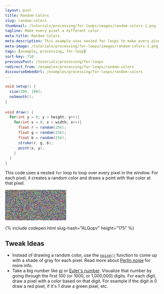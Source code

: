 ```yaml
---
layout: post
title: Random Colors
slug: random-colors
thumbnail: /tutorials/processing/for-loops/images/random-colors-1.png
tagline: Make every pixel a different color.
meta-title: Random Colors
meta-description: This example uses nested for loops to make every pixel a random color.
meta-image: /tutorials/processing/for-loops/images/random-colors-2.png
tags: [example, processing, for-loop]
sort-key: 710
previousPost: /tutorials/processing/for-loops
redirect_from: /examples/processing/for-loops/random-colors
discourseEmbedUrl: /examples/processing/for-loops/random-colors
---
```


```java
void setup() {
  size(200, 100);
  noSmooth();
}

void draw() {
  for(int y = 0; y < height; y++){
    for(int x = 0; x < width; x++){
      float r = random(256);
      float g = random(256);
      float b = random(256);
      stroke(r, g, b);
      point(x, y);
    }
  }
}
```

This code uses a nested `for` loop to loop over every pixel in the window. For each pixel, it creates a random color and draws a point with that color at that pixel.

![random colors](/tutorials/processing/for-loops/images/random-colors-1.png)

{% include codepen.html slug-hash="ALQopv" height="175" %}

## Tweak Ideas

- Instead of drawing a random color, use the [`noise()`](https://processing.org/reference/noise_.html) function to come up with a shade of gray for each pixel. Read more about [Perlin noise](https://en.wikipedia.org/wiki/Perlin_noise) for more info.
- Take a big number like [pi](http://www.piday.org/million/) or [Euler's number](https://en.wikipedia.org/wiki/E_(mathematical_constant)). Visualize that number by going through the first 100 (or 1000, or 1,000,000) digits. For each digit, draw a pixel with a color based on that digit. For example if the digit is 0 draw a red pixel, if it's 1 draw a green pixel, etc.

